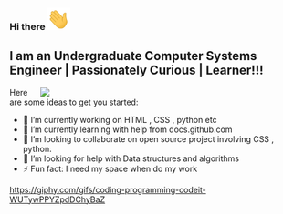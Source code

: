 ### Hi there <img src="https://raw.githubusercontent.com/UswaSajid/UswaSajid/master/wave.gif" width="40px">

## I am an Undergraduate Computer Systems Engineer | Passionately Curious | Learner!!!
<img src="https://giphy.com/gifs/javascript-gsap-codepen-l46ChKeGsmsfE3Un6" width="450px" img align = "right">




Here are some ideas to get you started:

- 🔭 I’m currently working on HTML , CSS , python etc
- 🌱 I’m currently learning with help from docs.github.com
- 👯 I’m looking to collaborate on open source project involving CSS , python.
- 🤔 I’m looking for help with Data structures and algorithms
- ⚡ Fun fact: I need my space when do my work
 

https://giphy.com/gifs/coding-programming-codeit-WUTywPPYZpdDChyBaZ
